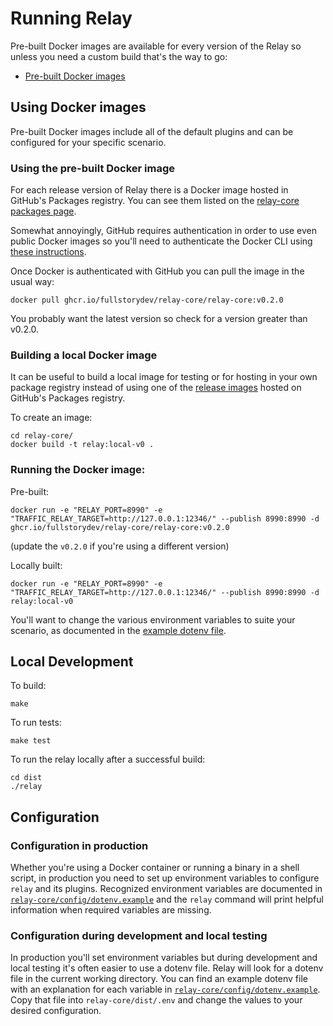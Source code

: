 # Running Relay

Pre-built Docker images are available for every version of the Relay so unless you need a custom build that's the way to go:

- [Pre-built Docker images](https://github.com/fullstorydev/relay-core/packages)

## Using Docker images

Pre-built Docker images include all of the default plugins and can be configured for your specific scenario.

### Using the pre-built Docker image

For each release version of Relay there is a Docker image hosted in GitHub's Packages registry. You can see them listed on the [relay-core packages page](https://github.com/fullstorydev/relay-core/packages).

Somewhat annoyingly, GitHub requires authentication in order to use even public Docker images so you'll need to authenticate the Docker CLI using [these instructions](https://help.github.com/en/packages/using-github-packages-with-your-projects-ecosystem/configuring-docker-for-use-with-github-packages#authenticating-to-github-packages).

Once Docker is authenticated with GitHub you can pull the image in the usual way:

	docker pull ghcr.io/fullstorydev/relay-core/relay-core:v0.2.0

You probably want the latest version so check for a version greater than v0.2.0.

### Building a local Docker image

It can be useful to build a local image for testing or for hosting in your own package registry instead of using one of the [release images](https://github.com/fullstorydev/relay-core/packages) hosted on GitHub's Packages registry.

To create an image:

	cd relay-core/
	docker build -t relay:local-v0 .

### Running the Docker image:

Pre-built:

	docker run -e "RELAY_PORT=8990" -e "TRAFFIC_RELAY_TARGET=http://127.0.0.1:12346/" --publish 8990:8990 -d ghcr.io/fullstorydev/relay-core/relay-core:v0.2.0

(update the `v0.2.0` if you're using a different version)

Locally built:

	docker run -e "RELAY_PORT=8990" -e "TRAFFIC_RELAY_TARGET=http://127.0.0.1:12346/" --publish 8990:8990 -d relay:local-v0

You'll want to change the various environment variables to suite your scenario, as documented in the [example dotenv file](https://github.com/fullstorydev/relay-core/blob/master/config/dotenv.example).

## Local Development

To build:

	make

To run tests:

	make test

To run the relay locally after a successful build:

	cd dist
	./relay

## Configuration

### Configuration in production

Whether you're using a Docker container or running a binary in a shell script, in production you need to set up environment variables to configure `relay` and its plugins. Recognized environment variables are documented in [`relay-core/config/dotenv.example`](https://github.com/fullstorydev/relay-core/blob/master/config/dotenv.example) and the `relay` command will print helpful information when required variables are missing.

### Configuration during development and local testing

In production you'll set environment variables but during development and local testing it's often easier to use a dotenv file. Relay will look for a dotenv file in the current working directory. You can find an example dotenv file with an explanation for each variable in [`relay-core/config/dotenv.example`](https://github.com/fullstorydev/relay-core/blob/master/config/dotenv.example). Copy that file into `relay-core/dist/.env` and change the values to your desired configuration.
